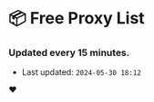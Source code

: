 # :package: Free Proxy List
### Updated every 15 minutes.

- Last updated: `2024-05-30 18:12`

:heart:
